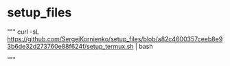 # setup_files

"""
curl -sL https://github.com/SergeiKornienko/setup_files/blob/a82c4600357ceeb8e93b6de32d273760e88f624f/setup_termux.sh | bash

"""
